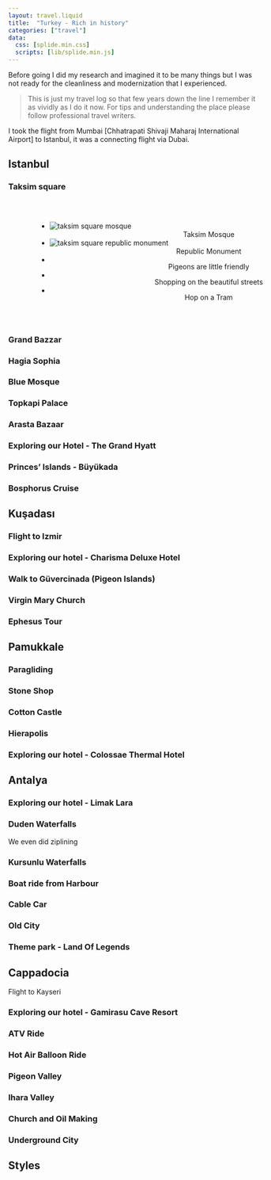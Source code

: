 ```yaml
---
layout: travel.liquid
title:  "Turkey - Rich in history"
categories: ["travel"]
data:
  css: [splide.min.css]
  scripts: [lib/splide.min.js]
---
```


Before going I did my research and imagined it to be many things but I was not ready for the cleanliness and modernization that I experienced.


> This is just my travel log so that few years down the line I remember it as vividly as I do it now. For tips and understanding the place please follow professional travel writers.

I took the flight from Mumbai [Chhatrapati Shivaji Maharaj International Airport] to Istanbul, it was a connecting flight via Dubai.

## Istanbul

### Taksim square

<section class="splide" aria-label="Visiting Taksim Square">
  <div class="splide__track">
		<ul class="splide__list">
			<li class="splide__slide">
                <img data-splide-lazy="/assets/images/travel/turkey/istanbul/taksim_square__mosque.webp" alt="taksim square mosque">
                <div>Taksim Mosque</div>
            </li>
			<li class="splide__slide">
                <img data-splide-lazy="/assets/images/travel/turkey/istanbul/taksim_square__center.webp" alt="taksim square republic monument">
                <div>Republic Monument</div>
            </li>
			<li class="splide__slide">
                <img data-splide-lazy="/assets/images/travel/turkey/istanbul/taksim_square__ground.webp" alt="">
                <div>Pigeons are little friendly</div>
            </li>
            <li class="splide__slide">
                <img data-splide-lazy="/assets/images/travel/turkey/istanbul/taksim_square__street.webp" alt="">
                <div>Shopping on the beautiful streets</div>
            </li>
            <li class="splide__slide">
                <img data-splide-lazy="/assets/images/travel/turkey/istanbul/taksim_square__tram.webp" alt="">
                <div>Hop on a Tram</div>
            </li>
		</ul>
  </div>
</section>

### Grand Bazzar

### Hagia Sophia

### Blue Mosque

### Topkapi Palace

### Arasta Bazaar

### Exploring our Hotel - The Grand Hyatt

### Princes’ Islands - Büyükada

### Bosphorus Cruise


## Kuşadası

### Flight to Izmir

### Exploring our hotel - Charisma Deluxe Hotel

### Walk to Güvercinada (Pigeon Islands)

### Virgin Mary Church

### Ephesus Tour

## Pamukkale

### Paragliding

### Stone Shop

### Cotton Castle

### Hierapolis

### Exploring our hotel - Colossae Thermal Hotel

<a name="antalya"><h2>Antalya</h2></a>

### Exploring our hotel - Limak Lara

### Duden Waterfalls

We even did ziplining

### Kursunlu Waterfalls

### Boat ride from Harbour

### Cable Car

### Old City

### Theme park - Land Of Legends

## Cappadocia

Flight to Kayseri

### Exploring our hotel - Gamirasu Cave Resort

### ATV Ride

### Hot Air Balloon Ride

### Pigeon Valley

### Ihara Valley

### Church and Oil Making

### Underground City


## Styles

<style>
    .splide {
        width: 668px;
        margin: auto;
        padding: 30px 60px;
        background: var(--color-theme-light);
    }

    .splide__slide div {
        text-align: center;
        /* color: white; */
    }

    @media (max-width: 850px) {
        .splide {
            width: 95%;
            padding: 3% 3% 6% 3%;
        }
    }
</style>

<script>
    Splide.defaults = {
        rewind : true,
        lazyLoad: "nearby",
    };

    new Splide('.splide').mount();
</script>
